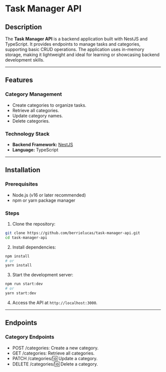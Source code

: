 # Task Manager API

## Description
The **Task Manager API** is a backend application built with NestJS and TypeScript. It provides endpoints to manage tasks and categories, supporting basic CRUD operations. The application uses in-memory storage, making it lightweight and ideal for learning or showcasing backend development skills.

----

## Features

<!-- ### Task Management
- Create tasks with a description, category, and status (pending or completed).
- Retrieve a list of tasks, with optional filtering by category or status.
- Update task details such as description, category, or status.
- Delete tasks. -->

### Category Management
- Create categories to organize tasks.
- Retrieve all categories.
- Update category names.
- Delete categories.

### Technology Stack
- **Backend Framework:** [NestJS](https://nestjs.com/)
- **Language:** TypeScript

----

## Installation

### Prerequisites
- Node.js (v16 or later recommended)
- npm or yarn package manager

### Steps
1. Clone the repository:
  ```bash
  git clone https://github.com/berrielucas/task-manager-api.git
  cd task-manager-api
  ```
2. Install dependencies:
  ```bash
  npm install
  # or
  yarn install
  ```
3. Start the development server:
  ```bash
  npm run start:dev
  # or
  yarn start:dev
  ```
4. Access the API at `http://localhost:3000`.

----

## Endpoints

<!-- ### Task Endpoints
- POST /tasks: Create a new task.
- GET /tasks: Retrieve all tasks (filterable by category or status).
- PATCH /tasks/:id: Update a task.
- DELETE /tasks/:id: Delete a task. -->

### Category Endpoints
- POST /categories: Create a new category.
- GET /categories: Retrieve all categories.
- PATCH /categories/:id: Update a category.
- DELETE /categories/:id: Delete a category.